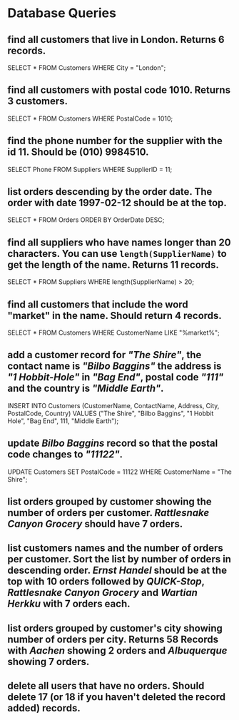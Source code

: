 # Database Queries

## find all customers that live in London. Returns 6 records.

SELECT \* FROM Customers
WHERE City = "London";

## find all customers with postal code 1010. Returns 3 customers.

SELECT \* FROM Customers
WHERE PostalCode = 1010;

## find the phone number for the supplier with the id 11. Should be (010) 9984510.

SELECT Phone FROM Suppliers
WHERE SupplierID = 11;

## list orders descending by the order date. The order with date 1997-02-12 should be at the top.

SELECT \* FROM Orders
ORDER BY OrderDate DESC;

## find all suppliers who have names longer than 20 characters. You can use `length(SupplierName)` to get the length of the name. Returns 11 records.

SELECT \* FROM Suppliers
WHERE length(SupplierName) > 20;

## find all customers that include the word "market" in the name. Should return 4 records.

SELECT \* FROM Customers
WHERE CustomerName LIKE "%market%";

## add a customer record for _"The Shire"_, the contact name is _"Bilbo Baggins"_ the address is _"1 Hobbit-Hole"_ in _"Bag End"_, postal code _"111"_ and the country is _"Middle Earth"_.

INSERT INTO Customers (CustomerName, ContactName, Address, City, PostalCode, Country)
VALUES ("The Shire", "Bilbo Baggins", "1 Hobbit Hole", "Bag End", 111, "Middle Earth");

## update _Bilbo Baggins_ record so that the postal code changes to _"11122"_.

UPDATE Customers SET
PostalCode = 11122
WHERE CustomerName = "The Shire";

## list orders grouped by customer showing the number of orders per customer. _Rattlesnake Canyon Grocery_ should have 7 orders.

## list customers names and the number of orders per customer. Sort the list by number of orders in descending order. _Ernst Handel_ should be at the top with 10 orders followed by _QUICK-Stop_, _Rattlesnake Canyon Grocery_ and _Wartian Herkku_ with 7 orders each.

## list orders grouped by customer's city showing number of orders per city. Returns 58 Records with _Aachen_ showing 2 orders and _Albuquerque_ showing 7 orders.

## delete all users that have no orders. Should delete 17 (or 18 if you haven't deleted the record added) records.
